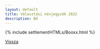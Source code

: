 ```yaml
---
layout: default
title: Választási névjegyzék 2022
description: Bő
---
```


{% include settlementHTMLs/Booxx.html %}

[Vissza](./)